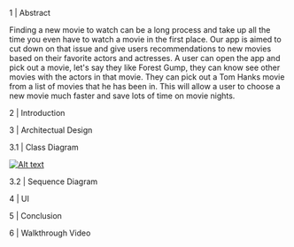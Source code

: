 1 | Abstract 

Finding a new movie to watch can be a long process and take up all the time you even have to watch a movie in the first place. Our app is aimed to cut down on that issue and give users recommendations to new movies based on their favorite actors and actresses. A user can open the app and pick out a movie, let's say they like Forest Gump, they can know see other movies with the actors in that movie. They can pick out a Tom Hanks movie from a list of movies that he has been in. This will allow a user to choose a new movie much faster and save lots of time on movie nights. 

2 | Introduction 



3 | Architectual Design 


3.1 | Class Diagram 

[![Alt text](https://lucid.app/lucidchart/3edb5f91-d010-41f6-b7a3-88d72704611d/edit?invitationId=inv_e54de820-e3df-464e-bc2e-d92e03dbb0ac&page=0_0#)](https://lucidchart.com)

3.2 | Sequence Diagram 


4 | UI 


5 | Conclusion 


6 | Walkthrough Video 